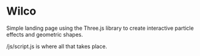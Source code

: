 # Wilco 

Simple landing page using the Three.js library to create interactive particle effects and geometric shapes.

/js/script.js is where all that takes place. 
